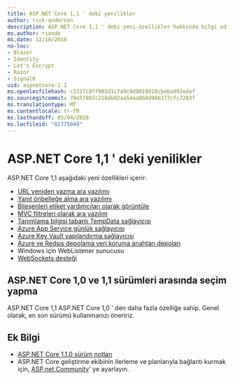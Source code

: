 ```yaml
---
title: ASP.NET Core 1,1 ' deki yenilikler
author: rick-anderson
description: ASP.NET Core 1,1 ' deki yeni özellikler hakkında bilgi edinin.
ms.author: riande
ms.date: 12/18/2018
no-loc:
- Blazor
- Identity
- Let's Encrypt
- Razor
- SignalR
uid: aspnetcore-1.1
ms.openlocfilehash: c3317c8ff905d1c7a9c9d9019d18cbebad92edaf
ms.sourcegitcommit: 70e5f982c218db82aa54aa8b8d96b377cfc7283f
ms.translationtype: MT
ms.contentlocale: tr-TR
ms.lasthandoff: 05/04/2020
ms.locfileid: "82775849"
---
```

# <a name="whats-new-in-aspnet-core-11"></a>ASP.NET Core 1,1 ' deki yenilikler

ASP.NET Core 1,1 aşağıdaki yeni özellikleri içerir:

- [URL yeniden yazma ara yazılımı](xref:fundamentals/url-rewriting)
- [Yanıt önbelleğe alma ara yazılımı](xref:performance/caching/middleware)
- [Bileşenleri etiket yardımcıları olarak görüntüle](xref:mvc/views/view-components#invoking-a-view-component-as-a-tag-helper)
- [MVC filtreleri olarak ara yazılım](xref:mvc/controllers/filters#using-middleware-in-the-filter-pipeline)
- [Tanımlama bilgisi tabanlı TempData sağlayıcısı](xref:fundamentals/app-state#tempdata)
- [Azure App Service günlük sağlayıcısı](xref:fundamentals/logging/index#azure-app-service-provider)
- [Azure Key Vault yapılandırma sağlayıcısı](xref:security/key-vault-configuration)
- [Azure ve Redsıs depolama veri koruma anahtarı depoları](xref:security/data-protection/implementation/key-storage-providers)
- Windows için WebListener sunucusu
- [WebSockets desteği](xref:fundamentals/websockets)

## <a name="choosing-between-versions-10-and-11-of-aspnet-core"></a>ASP.NET Core 1,0 ve 1,1 sürümleri arasında seçim yapma

ASP.NET Core 1,1 ASP.NET Core 1,0 ' den daha fazla özelliğe sahip. Genel olarak, en son sürümü kullanmanızı öneririz.

## <a name="additional-information"></a>Ek Bilgi

- [ASP.NET Core 1.1.0 sürüm notları](https://github.com/dotnet/aspnetcore/releases/tag/1.1.0)
- ASP.NET Core geliştirme ekibinin ilerleme ve planlarıyla bağlantı kurmak için, [ASP.net Community](https://live.asp.net/)' ye ayarlayın.
